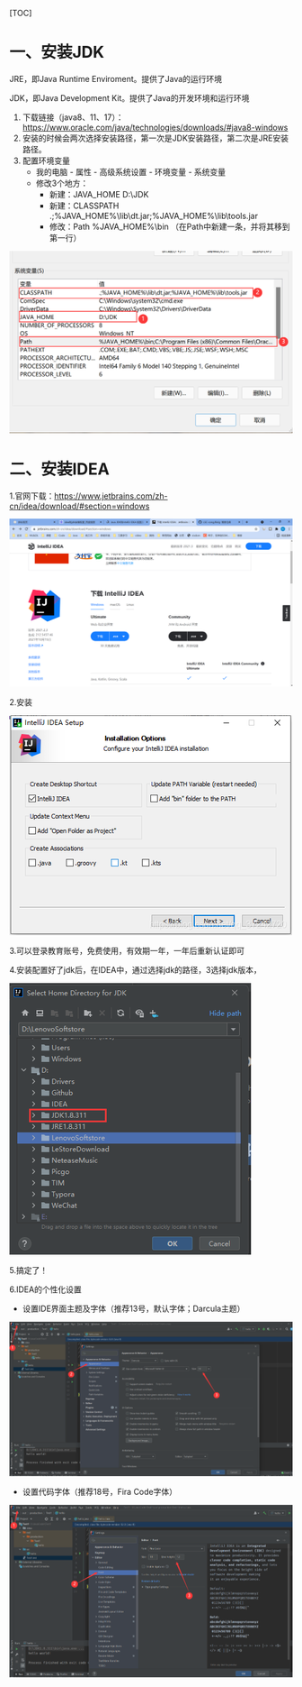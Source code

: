 [TOC]

# 一、安装JDK

JRE，即Java Runtime Enviroment。提供了Java的运行环境

JDK，即Java Development Kit。提供了Java的开发环境和运行环境

1. 下载链接（java8、11、17）：https://www.oracle.com/java/technologies/downloads/#java8-windows
2. 安装的时候会两次选择安装路径，第一次是JDK安装路径，第二次是JRE安装路径。
2. 配置环境变量
   - 我的电脑 - 属性 - 高级系统设置 - 环境变量 - 系统变量
   - 修改3个地方：
     - 新建：JAVA_HOME       D:\JDK
     - 新建：CLASSPATH        .;%JAVA_HOME%\lib\dt.jar;%JAVA_HOME%\lib\tools.jar
     - 修改：Path                     %JAVA_HOME%\bin      （在Path中新建一条，并将其移到第一行）

![image-20211115110157860](https://raw.githubusercontent.com/LSC-cong/Bolg/main/cloudimages/202111151101916.png)



# 二、安装IDEA

1.官网下载：https://www.jetbrains.com/zh-cn/idea/download/#section=windows

![image-20211114225514251](https://raw.githubusercontent.com/LSC-cong/Bolg/main/cloudimages/202111142255552.png)

2.安装

![](https://raw.githubusercontent.com/LSC-cong/Bolg/main/cloudimages/202111151000239.png)

3.可以登录教育账号，免费使用，有效期一年，一年后重新认证即可

4.安装配置好了jdk后，在IDEA中，通过选择jdk的路径，3选择jdk版本，

![image-20211115111212294](https://raw.githubusercontent.com/LSC-cong/Bolg/main/cloudimages/202111151112326.png)

5.搞定了！

6.IDEA的个性化设置

- 设置IDE界面主题及字体（推荐13号，默认字体；Darcula主题）

![image-20211115150625449](https://raw.githubusercontent.com/LSC-cong/Bolg/main/cloudimages/202111151506550.png)

- 设置代码字体（推荐18号，Fira Code字体）

![image-20211115150738076](https://raw.githubusercontent.com/LSC-cong/Bolg/main/cloudimages/202111151507164.png)

